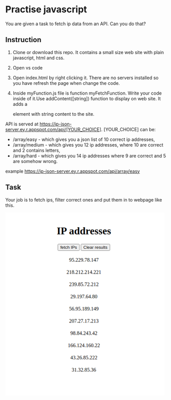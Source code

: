# Practise javascript
You are given a task to fetch ip data from an API. Can you do that?

## Instruction
1. Clone or download this repo.
  It contains a small size web site with plain javascript, html and css.

2. Open vs code
3. Open index.html by right clicking it. There are no servers installed so you have refresh the page when change the code.
4. Inside myFunction.js file is function myFetchFunction. Write your code inside of it.Use addContent([string]) function 
  to display on web site. It adds a <div> element with string content to the site.

API is served at https://ip-json-server.ey.r.appspot.com/api/[YOUR_CHOICE].
[YOUR_CHOICE] can be:
* /array/easy - which gives you a json list of 10 correct ip addresses,
* /array/medium - which gives you 12 ip addresses, where 10 are correct and 2 contains letters,
* /array/hard - which gives you 14 ip addresses where 9 are correct and 5 are somehow wrong.

example https://ip-json-server.ey.r.appspot.com/api/array/easy

## Task
Your job is to fetch ips, filter correct ones and put them in to webpage like this. 

![Alt text](images/ip-addresses.png?raw=true)
